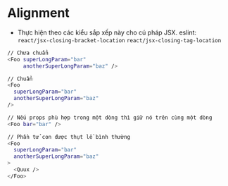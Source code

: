 # Alignment
- Thực hiện theo các kiểu sắp xếp này cho cú pháp JSX. eslint: `react/jsx-closing-bracket-location` `react/jsx-closing-tag-location`
```sh
// Chưa chuẩn
<Foo superLongParam="bar"
     anotherSuperLongParam="baz" />

// Chuẩn
<Foo
  superLongParam="bar"
  anotherSuperLongParam="baz"
/>

// Nếu props phù hợp trong một dòng thì giữ nó trên cùng một dòng
<Foo bar="bar" />

// Phần tử con được thụt lề bình thường
<Foo
  superLongParam="bar"
  anotherSuperLongParam="baz"
>
  <Quux />
</Foo>
```
